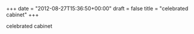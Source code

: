 +++
date = "2012-08-27T15:36:50+00:00"
draft = false
title = "celebrated cabinet"
+++
<p>celebrated cabinet</p> 

